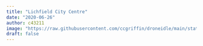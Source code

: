 ```yaml
---
title: "Lichfield City Centre"
date: "2020-06-26"
author: c43211
image: "https://raw.githubusercontent.com/ccgriffin/droneidle/main/static/images/2.jpg"
draft: false
---
```


